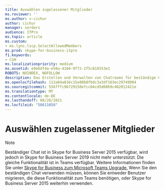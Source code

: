 ```yaml
---
title: Auswählen zugelassener Mitglieder
ms.reviewer: ''
ms.author: v-cichur
author: cichur
manager: serdars
audience: ITPro
ms.topic: article
ms.custom:
- ms.lync.lscp.SelectAllowedMembers
ms.prod: skype-for-business-itpro
f1.keywords:
- CSH
ms.localizationpriority: medium
ms.assetid: e9e6df4a-e58a-4104-9f72-2f5c818353e1
ROBOTS: NOINDEX, NOFOLLOW
description: Das Erstellen und Verwalten von Chatrooms für beständige Chatrooms ist mit der richtigen Verwendung von Kategorien viel einfacher. Ein Administrator für beständigen Chat kann "AllowedMembers" und "Creators" für jede Kategorie definieren und auch die Standardeinstellungen und Verhaltensweisen des Chatrooms definieren, die auf alle in der Kategorie erstellten Chatrooms angewendet werden. Administratoren für beständigen Chat erstellen und verwalten Kategorien mithilfe der Systemsteuerung oder Windows PowerShell Cmdlets.
ms.openlocfilehash: 112a84a816c15e88b8fbdc3a3df163ec29749904
ms.sourcegitcommit: 556fffc96729150efcc04cd5d6069c402012421e
ms.translationtype: MT
ms.contentlocale: de-DE
ms.lasthandoff: 08/26/2021
ms.locfileid: "58611058"
---
```

# <a name="select-allowed-members"></a>Auswählen zugelassener Mitglieder

> [!NOTE] 
> Beständiger Chat ist in Skype for Business Server 2015 verfügbar, wird jedoch in Skype for Business Server 2019 nicht mehr unterstützt. Die gleiche Funktionalität ist in Teams verfügbar. Weitere Informationen finden Sie unter [Skype for Business zum Microsoft Teams Upgrade.](/MicrosoftTeams/upgrade-start-here) Wenn Sie den beständigen Chat verwenden müssen, können Sie entweder Benutzer migrieren, die diese Funktionalität zum Teams benötigen, oder Skype for Business Server 2015 weiterhin verwenden.